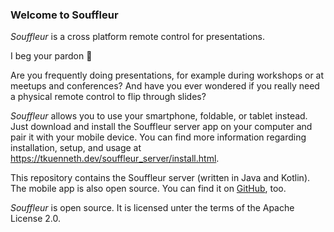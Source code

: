 ### Welcome to Souffleur

*Souffleur* is a cross platform remote control for presentations.

I beg your pardon 🤔

Are you frequently doing presentations, for example during workshops or at meetups and conferences? And have you ever wondered if you really need a physical remote control to flip through slides?

*Souffleur* allows you to use your smartphone, foldable, or tablet instead. Just download and install the Souffleur server app on your computer and pair it with your mobile device. You can find more information regarding installation, setup, and usage at https://tkuenneth.dev/souffleur_server/install.html.

This repository contains the Souffleur server (written in Java and Kotlin). The mobile app is also open source. You can find it on [GitHub](https://github.com/tkuenneth/souffleur_app), too.

*Souffleur* is open source. It is licensed unter the terms of the Apache License 2.0.